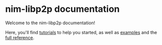 # nim-libp2p documentation

Welcome to the nim-libp2p documentation!

Here, you'll find [tutorials](tutorial_1_connect.md) to help you started, as well as [examples](directchat.nim) and
the [full reference](/nim-libp2p/master/libp2p.html).
